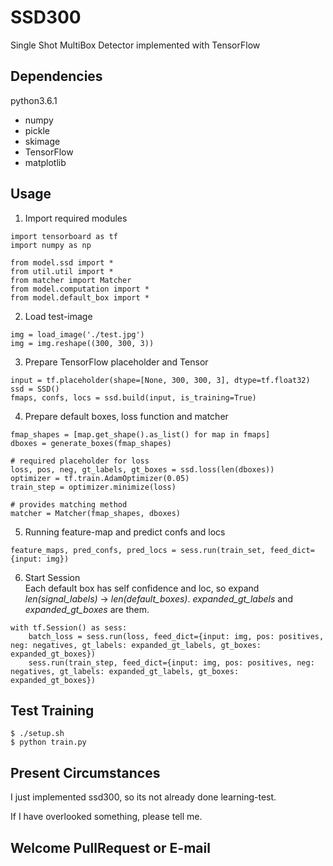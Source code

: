 # SSD300
Single Shot MultiBox Detector implemented with TensorFlow
## Dependencies ##
python3.6.1
* numpy
* pickle
* skimage
* TensorFlow
* matplotlib

## Usage ##
1. Import required modules
```
import tensorboard as tf
import numpy as np

from model.ssd import *
from util.util import *
from matcher import Matcher
from model.computation import *
from model.default_box import *
```

2. Load test-image  
```
img = load_image('./test.jpg')
img = img.reshape((300, 300, 3))
```

3. Prepare TensorFlow placeholder and Tensor
```
input = tf.placeholder(shape=[None, 300, 300, 3], dtype=tf.float32)
ssd = SSD()
fmaps, confs, locs = ssd.build(input, is_training=True)
```

4. Prepare default boxes, loss function and matcher  
```
fmap_shapes = [map.get_shape().as_list() for map in fmaps]
dboxes = generate_boxes(fmap_shapes)

# required placeholder for loss
loss, pos, neg, gt_labels, gt_boxes = ssd.loss(len(dboxes))
optimizer = tf.train.AdamOptimizer(0.05)
train_step = optimizer.minimize(loss)

# provides matching method
matcher = Matcher(fmap_shapes, dboxes)
```

5. Running feature-map and predict confs and locs
```
feature_maps, pred_confs, pred_locs = sess.run(train_set, feed_dict={input: img})
```

6. Start Session  
Each default box has self confidence and loc, so expand _len(signal_labels)_ -> _len(default_boxes)_.
_expanded_gt_labels_ and _expanded_gt_boxes_ are them.
```
with tf.Session() as sess:
    batch_loss = sess.run(loss, feed_dict={input: img, pos: positives, neg: negatives, gt_labels: expanded_gt_labels, gt_boxes: expanded_gt_boxes})
    sess.run(train_step, feed_dict={input: img, pos: positives, neg: negatives, gt_labels: expanded_gt_labels, gt_boxes: expanded_gt_boxes})
```

## Test Training ##
```
$ ./setup.sh
$ python train.py
```

## Present Circumstances ##
I just implemented ssd300, so its not already done learning-test.  

If I have overlooked something, please tell me.

## Welcome PullRequest or E-mail ##

